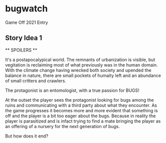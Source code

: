 # bugwatch
Game Off 2021 Entry

## Story Idea 1

** SPOILERS **

It's a postapocalypical world. The remnants of urbanization is visible, but vegitation is reclaiming most of what previously was in the human domain.
With the climate change having wrecked both society and upended the balance in nature, there are small pockets of humaity left and an abundance of small critters and crawlers.

The protagonist is an entomologist, with a true passion for BUGS!

At the outset the player sees the protagonist looking for bugs among the ruins and communicating with a third party about what they encounter.
As the game progresses it becomes more and more evident that something is off and the player is a bit too eager about the bugs.
Because in reality the player is parasitized and is infact trying to find a mate bringing the player as an offering of a nursery for the next generation of bugs.

But how does it end? 
